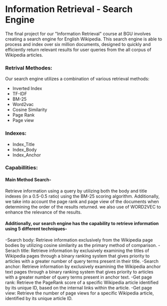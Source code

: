 # Information Retrieval - Search Engine
The final project for our "Information Retrieval" course at BGU involves creating a search engine for English Wikipedia. This search engine is able to process and index over six million documents, designed to quickly and efficiently return relevant results for user queries from the all corpus of Wikipedia articles.

### Retrival Methodes:
Our search engine utilizes a combination of various retrieval methods:
- Inverted Index
- TF-IDF
- BM-25
- Word2vac
- Cosine Similarity
- Page Rank
- Page view

### Indexes:
- Index_Title
- Index_Body
- Index_Anchor

### Capabillities:
#### Main Method Search-
Retrieve information using a query by utilizing both the body and title indexes (in a 0.5-0.5 ratio) using the BM-25 scoring algorithm. Additionally, we take into account the page rank and page view of the documents when determining the order of the results returned. we also use of WORD2VEC to enhance the relevance of the results.

#### Additionally, our search engine has the capability to retrieve information using 5 different techniques- 

-Search body: Retrieve information exclusively from the Wikipedia page bodies by utilizing cosine similarity as the primary method of comparison.
-Serach title: Retrieve information by exclusively examining the titles of Wikipedia pages through a binary ranking system that gives priority to articles with a greater number of query terms present in their title.
-Search anchor: Retrieve information by exclusively examining the Wikipedia anchor text pages through a binary ranking system that gives priority to articles with a greater number of query terms present in anchor text.
-Get page rank: Retrieve the PageRank score of a specific Wikipedia article identified by its unique ID, based on the internal links within the article.
-Get page view: Retrieve the number of page views for a specific Wikipedia article, identified by its unique article ID.




